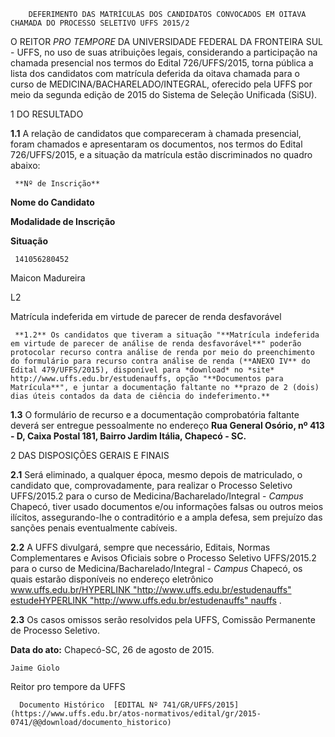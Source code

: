         DEFERIMENTO DAS MATRÍCULAS DOS CANDIDATOS CONVOCADOS EM OITAVA CHAMADA DO PROCESSO SELETIVO UFFS 2015/2  

O REITOR *PRO TEMPORE* DA UNIVERSIDADE FEDERAL DA FRONTEIRA SUL - UFFS, no uso de suas atribuições legais, considerando a participação na chamada presencial nos termos do Edital 726/UFFS/2015, torna pública a lista dos candidatos com matrícula deferida da oitava chamada para o curso de MEDICINA/BACHARELADO/INTEGRAL, oferecido pela UFFS por meio da segunda edição de 2015 do Sistema de Seleção Unificada (SiSU).

 1 DO RESULTADO

 **1.1** A relação de candidatos que compareceram à chamada presencial, foram chamados e apresentaram os documentos, nos termos do Edital 726/UFFS/2015, e a situação da matrícula estão discriminados no quadro abaixo:

     **Nº de Inscrição**

   **Nome do Candidato**

   **Modalidade de Inscrição**

   **Situação**

     141056280452

   Maicon Madureira

   L2

   Matrícula indeferida em virtude de parecer de renda desfavorável

     **1.2** Os candidatos que tiveram a situação "**Matrícula indeferida em virtude de parecer de análise de renda desfavorável**" poderão protocolar recurso contra análise de renda por meio do preenchimento do formulário para recurso contra análise de renda (**ANEXO IV** do Edital 479/UFFS/2015), disponível para *download* no *site* http://www.uffs.edu.br/estudenauffs, opção "**Documentos para Matrícula**", e juntar a documentação faltante no **prazo de 2 (dois) dias úteis contados da data de ciência do indeferimento.**

 **1.3** O formulário de recurso e a documentação comprobatória faltante deverá ser entregue pessoalmente no endereço **Rua General Osório, nº 413 - D, Caixa Postal 181, Bairro Jardim Itália, Chapecó - SC.**

 2 DAS DISPOSIÇÕES GERAIS E FINAIS

 **2.1** Será eliminado, a qualquer época, mesmo depois de matriculado, o candidato que, comprovadamente, para realizar o Processo Seletivo UFFS/2015.2 para o curso de Medicina/Bacharelado/Integral - *Campus* Chapecó, tiver usado documentos e/ou informações falsas ou outros meios ilícitos, assegurando-lhe o contraditório e a ampla defesa, sem prejuízo das sanções penais eventualmente cabíveis.

 **2.2** A UFFS divulgará, sempre que necessário, Editais, Normas Complementares e Avisos Oficiais sobre o Processo Seletivo UFFS/2015.2 para o curso de Medicina/Bacharelado/Integral - *Campus* Chapecó, os quais estarão disponíveis no endereço eletrônico [www.uffs.edu.br/HYPERLINK "http://www.uffs.edu.br/estudenauffs" estudeHYPERLINK "http://www.uffs.edu.br/estudenauffs" nauffs](http://www.uffs.edu.br/estudenauffs) .

 **2.3** Os casos omissos serão resolvidos pela UFFS, Comissão Permanente de Processo Seletivo.

  

   **Data do ato:** Chapecó-SC, 26 de agosto de 2015.   
 

    Jaime Giolo   
 Reitor pro tempore da UFFS 

      Documento Histórico  [EDITAL Nº 741/GR/UFFS/2015](https://www.uffs.edu.br/atos-normativos/edital/gr/2015-0741/@@download/documento_historico)     
      